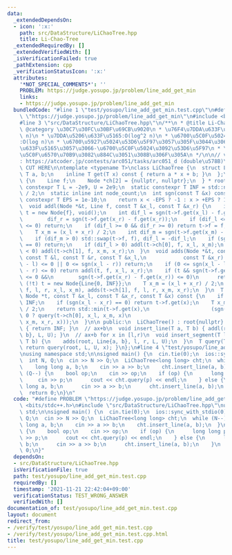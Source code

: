 ```yaml
---
data:
  _extendedDependsOn:
  - icon: ':x:'
    path: src/DataStructure/LiChaoTree.hpp
    title: Li-Chao-Tree
  _extendedRequiredBy: []
  _extendedVerifiedWith: []
  _isVerificationFailed: true
  _pathExtension: cpp
  _verificationStatusIcon: ':x:'
  attributes:
    '*NOT_SPECIAL_COMMENTS*': ''
    PROBLEM: https://judge.yosupo.jp/problem/line_add_get_min
    links:
    - https://judge.yosupo.jp/problem/line_add_get_min
  bundledCode: "#line 1 \"test/yosupo/line_add_get_min.test.cpp\"\n#define PROBLEM\
    \ \"https://judge.yosupo.jp/problem/line_add_get_min\"\n#include <bits/stdc++.h>\n\
    #line 3 \"src/DataStructure/LiChaoTree.hpp\"\n/**\n * @title Li-Chao-Tree\n *\
    \ @category \u30C7\u30FC\u30BF\u69CB\u9020\n * \u76F4\u7DDA\u633F\u5165:O(log\
    \ n)\n * \u7DDA\u5206\u633F\u5165:O(log^2 n)\n * \u6700\u5C0F\u5024\u53D6\u5F97\
    :O(log n)\n * \u6700\u5927\u5024\u53D6\u5F97\u3057\u305F\u3044\u306A\u3089(-a,-b)\u3092\
    \u633F\u5165\u3057\u3066-\u6700\u5C0F\u5024\u3092\u53D6\u5F97\n * \u6D6E\u52D5\
    \u5C0F\u6570\u70B9\u3082\u884C\u3051\u308B\u306F\u305A\n */\n\n// verify\u7528\
    : https://atcoder.jp/contests/arc051/tasks/arc051_d (double\u578B)\n\n// BEGIN\
    \ CUT HERE\n\ntemplate <typename T>\nclass LiChaoTree {\n  struct Line {\n   \
    \ T a, b;\n    inline T get(T x) const { return a * x + b; }\n  };\n  struct Node\
    \ {\n    Line f;\n    Node *ch[2] = {nullptr, nullptr};\n  } * root;\n  static\
    \ constexpr T L = -2e9, U = 2e9;\n  static constexpr T INF = std::numeric_limits<T>::max()\
    \ / 2;\n  static inline int node_count;\n  int sgn(const T &x) const {\n    static\
    \ constexpr T EPS = 1e-10;\n    return x < -EPS ? -1 : x > +EPS ? 1 : 0;\n  }\n\
    \  void addl(Node *&t, Line f, const T &x_l, const T &x_r) {\n    if (!t) return\
    \ t = new Node{f}, void();\n    int dif_l = sgn(t->f.get(x_l) - f.get(x_l)),\n\
    \        dif_r = sgn(t->f.get(x_r) - f.get(x_r));\n    if (dif_l <= 0 && dif_r\
    \ <= 0) return;\n    if (dif_l >= 0 && dif_r >= 0) return t->f = f, void();\n\
    \    T x_m = (x_l + x_r) / 2;\n    int dif_m = sgn(t->f.get(x_m) - f.get(x_m));\n\
    \    if (dif_m > 0) std::swap(t->f, f), dif_l = -dif_l;\n    if (sgn(x_l - x_m)\
    \ == 0) return;\n    if (dif_l > 0) addl(t->ch[0], f, x_l, x_m);\n    if (dif_l\
    \ < 0) addl(t->ch[1], f, x_m, x_r);\n  }\n  void adds(Node *&t, const Line &f,\
    \ const T &l, const T &r, const T &x_l,\n            const T &x_r) {\n    if (sgn(x_r\
    \ - l) <= 0 || 0 <= sgn(x_l - r)) return;\n    if (0 <= sgn(x_l - l) && sgn(x_r\
    \ - r) <= 0) return addl(t, f, x_l, x_r);\n    if (t && sgn(t->f.get(x_l) - f.get(x_l))\
    \ <= 0 &&\n        sgn(t->f.get(x_r) - f.get(x_r)) <= 0)\n      return;\n    if\
    \ (!t) t = new Node{Line{0, INF}};\n    T x_m = (x_l + x_r) / 2;\n    adds(t->ch[0],\
    \ f, l, r, x_l, x_m), adds(t->ch[1], f, l, r, x_m, x_r);\n  }\n  T query(const\
    \ Node *t, const T &x_l, const T &x_r, const T &x) const {\n    if (!t) return\
    \ INF;\n    if (sgn(x_l - x_r) == 0) return t->f.get(x);\n    T x_m = (x_l + x_r)\
    \ / 2;\n    return std::min(t->f.get(x),\n                    (sgn(x - x_m) <\
    \ 0 ? query(t->ch[0], x_l, x_m, x)\n                                      : query(t->ch[1],\
    \ x_m, x_r, x)));\n  }\n\n public:\n  LiChaoTree() : root{nullptr} {}\n  T get_inf()\
    \ { return INF; }\n  // ax+b\n  void insert_line(T a, T b) { addl(root, Line{a,\
    \ b}, L, U); }\n  // ax+b for x in [l,r)\n  void insert_segment(T l, T r, T a,\
    \ T b) {\n    adds(root, Line{a, b}, l, r, L, U);\n  }\n  T query(T x) const {\
    \ return query(root, L, U, x); }\n};\n#line 4 \"test/yosupo/line_add_get_min.test.cpp\"\
    \nusing namespace std;\n\nsigned main() {\n  cin.tie(0);\n  ios::sync_with_stdio(0);\n\
    \  int N, Q;\n  cin >> N >> Q;\n  LiChaoTree<long long> cht;\n  while (N--) {\n\
    \    long long a, b;\n    cin >> a >> b;\n    cht.insert_line(a, b);\n  }\n  while\
    \ (Q--) {\n    bool op;\n    cin >> op;\n    if (op) {\n      long long p;\n \
    \     cin >> p;\n      cout << cht.query(p) << endl;\n    } else {\n      long\
    \ long a, b;\n      cin >> a >> b;\n      cht.insert_line(a, b);\n    }\n  }\n\
    \  return 0;\n}\n"
  code: "#define PROBLEM \"https://judge.yosupo.jp/problem/line_add_get_min\"\n#include\
    \ <bits/stdc++.h>\n#include \"src/DataStructure/LiChaoTree.hpp\"\nusing namespace\
    \ std;\n\nsigned main() {\n  cin.tie(0);\n  ios::sync_with_stdio(0);\n  int N,\
    \ Q;\n  cin >> N >> Q;\n  LiChaoTree<long long> cht;\n  while (N--) {\n    long\
    \ long a, b;\n    cin >> a >> b;\n    cht.insert_line(a, b);\n  }\n  while (Q--)\
    \ {\n    bool op;\n    cin >> op;\n    if (op) {\n      long long p;\n      cin\
    \ >> p;\n      cout << cht.query(p) << endl;\n    } else {\n      long long a,\
    \ b;\n      cin >> a >> b;\n      cht.insert_line(a, b);\n    }\n  }\n  return\
    \ 0;\n}"
  dependsOn:
  - src/DataStructure/LiChaoTree.hpp
  isVerificationFile: true
  path: test/yosupo/line_add_get_min.test.cpp
  requiredBy: []
  timestamp: '2021-11-21 22:42:04+09:00'
  verificationStatus: TEST_WRONG_ANSWER
  verifiedWith: []
documentation_of: test/yosupo/line_add_get_min.test.cpp
layout: document
redirect_from:
- /verify/test/yosupo/line_add_get_min.test.cpp
- /verify/test/yosupo/line_add_get_min.test.cpp.html
title: test/yosupo/line_add_get_min.test.cpp
---
```

